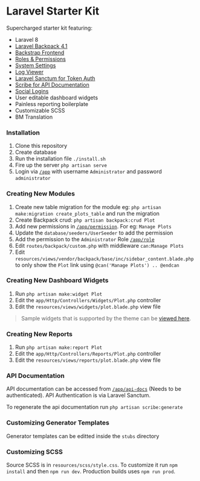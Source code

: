 # Laravel Starter Kit

Supercharged starter kit featuring:

- Laravel 8
- [Laravel Backpack 4.1](https://backpackforlaravel.com/docs/4.1/introduction)
- [Backstrap Frontend](https://backstrap.net/index.html)
- [Roles & Permissions](https://spatie.be/docs/laravel-permission/v3/introduction)
- [System Settings](https://github.com/Laravel-Backpack/Settings)
- [Log Viewer](https://github.com/Laravel-Backpack/LogManager)
- [Laravel Sanctum for Token Auth](https://laravel.com/docs/8.x/sanctum#mobile-application-authentication)
- [Scribe for API Documentation](https://scribe.readthedocs.io/en/latest/guide-getting-started.html)
- [Social Logins](https://laravel.com/docs/8.x/socialite)
- User editable dashboard widgets
- Painless reporting boilerplate
- Customizable SCSS
- BM Translation

### Installation

1. Clone this repository
2. Create database
3. Run the installation file `./install.sh`
4. Fire up the server `php artisan serve`
5. Login via [`/app`](/app) with username `Administrator` and password `administrator`

### Creating New Modules

1. Create new table migration for the module eg: `php artisan make:migration create_plots_table` and run the migration
2. Create Backpack crud: `php artisan backpack:crud Plot`
3. Add new permissions in [`/app/permission`](/app/permission). For eg: `Manage Plots`
4. Update the `database/seeders/UserSeeder` to add the permission
5. Add the permission to the `Administrator` Role [`/app/role`](/app/role)
6. Edit `routes/backpack/custom.php` with middleware `can:Manage Plots`
7. Edit `resources/views/vendor/backpack/base/inc/sidebar_content.blade.php` to only show the `Plot` link using `@can('Manage Plots') .. @endcan`

### Creating New Dashboard Widgets

1. Run `php artisan make:widget Plot`
2. Edit the `app/Http/Controllers/Widgets/Plot.php` controller
3. Edit the `resources/views/widgets/plot.blade.php` view file

> Sample widgets that is supported by the theme can be [viewed here](https://backstrap.net/index.html).

### Creating New Reports

1. Run `php artisan make:report Plot`
2. Edit the `app/Http/Controllers/Reports/Plot.php` controller
3. Edit the `resources/views/reports/plot.blade.php` view file

### API Documentation

API documentation can be accessed from [`/app/api-docs`](/app/api-docs) (Needs to be authenticated). API Authentication is via Laravel Sanctum.

To regenerate the api documentation run `php artisan scribe:generate`

### Customizing Generator Templates

Generator templates can be editted inside the `stubs` directory

### Customizing SCSS

Source SCSS is in `resources/scss/style.css`. To customize it run `npm install` and then `npm run dev`. Production builds uses `npm run prod`.

